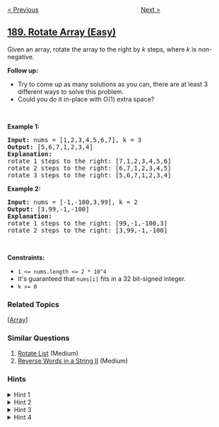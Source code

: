 <!--|This file generated by command(leetcode description); DO NOT EDIT.    |-->
<!--+----------------------------------------------------------------------+-->
<!--|@author    openset <openset.wang@gmail.com>                           |-->
<!--|@link      https://github.com/openset                                 |-->
<!--|@home      https://github.com/openset/leetcode                        |-->
<!--+----------------------------------------------------------------------+-->

[< Previous](../best-time-to-buy-and-sell-stock-iv "Best Time to Buy and Sell Stock IV")
　　　　　　　　　　　　　　　　
[Next >](../reverse-bits "Reverse Bits")

## [189. Rotate Array (Easy)](https://leetcode.com/problems/rotate-array "旋转数组")

<p>Given an array, rotate the array to the right by <em>k</em> steps, where&nbsp;<em>k</em>&nbsp;is non-negative.</p>

<p><strong>Follow up:</strong></p>

<ul>
	<li>Try to come up as many solutions as you can, there are at least 3 different ways to solve this problem.</li>
	<li>Could you do it in-place with O(1) extra space?</li>
</ul>

<p>&nbsp;</p>
<p><strong>Example 1:</strong></p>

<pre>
<strong>Input:</strong> nums = [1,2,3,4,5,6,7], k = 3
<strong>Output:</strong> [5,6,7,1,2,3,4]
<strong>Explanation:</strong>
rotate 1 steps to the right: [7,1,2,3,4,5,6]
rotate 2 steps to the right: [6,7,1,2,3,4,5]
rotate 3 steps to the right: [5,6,7,1,2,3,4]
</pre>

<p><strong>Example 2:</strong></p>

<pre>
<strong>Input:</strong> nums = [-1,-100,3,99], k = 2
<strong>Output:</strong> [3,99,-1,-100]
<strong>Explanation:</strong> 
rotate 1 steps to the right: [99,-1,-100,3]
rotate 2 steps to the right: [3,99,-1,-100]
</pre>

<p>&nbsp;</p>
<p><strong>Constraints:</strong></p>

<ul>
	<li><code>1 &lt;= nums.length &lt;= 2 * 10^4</code></li>
	<li>It&#39;s guaranteed that <code>nums[i]</code> fits in a 32 bit-signed integer.</li>
	<li><code>k &gt;= 0</code></li>
</ul>

### Related Topics
  [[Array](../../tag/array/README.md)]

### Similar Questions
  1. [Rotate List](../rotate-list) (Medium)
  1. [Reverse Words in a String II](../reverse-words-in-a-string-ii) (Medium)

### Hints
<details>
<summary>Hint 1</summary>
The easiest solution would use additional memory and that is perfectly fine.
</details>

<details>
<summary>Hint 2</summary>
The actual trick comes when trying to solve this problem without using any additional memory. This means you need to use the original array somehow to move the elements around. Now, we can place each element in its original location and shift all the elements around it to adjust as that would be too costly and most likely will time out on larger input arrays.
</details>

<details>
<summary>Hint 3</summary>
One line of thought is based on reversing the array (or parts of it) to obtain the desired result. Think about how reversal might potentially help us out by using an example.
</details>

<details>
<summary>Hint 4</summary>
The other line of thought is a tad bit complicated but essentially it builds on the idea of placing each element in its original position while keeping track of the element originally in that position. Basically, at every step, we place an element in its rightful position and keep track of the element already there or the one being overwritten in an additional variable. We can't do this in one linear pass and the idea here is based on <b>cyclic-dependencies</b> between elements.
</details>
